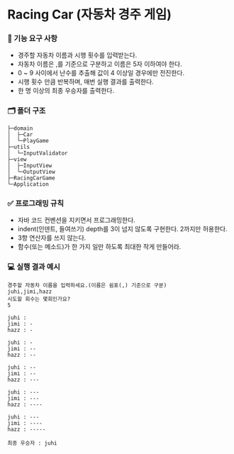 # Racing Car (자동차 경주 게임)
### 📝 기능 요구 사항 
- 경주할 자동차 이름과 시행 횟수를 입력받는다.
- 자동차 이름은 ,를 기준으로 구분하고 이름은 5자 이하여야 한다. 
- 0 ~ 9 사이에서 난수를 추출해 값이 4 이상일 경우에만 전진한다.
- 시행 횟수 만큼 반복하며, 매번 실행 결과를 출력한다. 
- 한 명 이상의 최종 우승자를 출력한다. 

### 🗂 폴더 구조
```
├─domain
│  ├─Car
│  └─PlayGame
├─utils
│  └─InputValidator
├─view
│  ├─InputView
│  └─OutputView
├─RacingCarGame
└─Application
```
### ✅ 프로그래밍 규칙
- 자바 코드 컨벤션을 지키면서 프로그래밍한다.
- indent(인덴트, 들여쓰기) depth를 3이 넘지 않도록 구현한다. 2까지만 허용한다.
- 3항 연산자를 쓰지 않는다.
- 함수(또는 메소드)가 한 가지 일만 하도록 최대한 작게 만들어라.

### 💻 실행 결과 예시
```
경주할 자동차 이름을 입력하세요.(이름은 쉼표(,) 기준으로 구분)
juhi,jimi,hazz
시도할 회수는 몇회인가요?
5

juhi : 
jimi : -
hazz : -

juhi : -
jimi : --
hazz : --

juhi : --
jimi : --
hazz : ---

juhi : ---
jimi : ---
hazz : ----

juhi : ---
jimi : ----
hazz : -----

최종 우승자 : juhi
```
